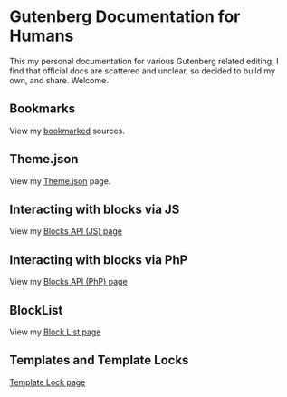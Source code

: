 # Gutenberg Documentation for Humans

This my personal documentation for various Gutenberg related editing, I find that official docs are scattered and unclear, so decided to build my own, and share. Welcome.

## Bookmarks

View my [bookmarked](Bookmarks.md) sources.

## Theme.json

View my [Theme.json](Theme.json.md) page.

## Interacting with blocks via JS

View my [Blocks API (JS) page](Blocks.Api.js.md)

## Interacting with blocks via PhP

View my [Blocks API (PhP) page](Blocks.Api.php.md)

## BlockList

View my [Block List page](BlockList.md)


## Templates and Template Locks
[Template Lock page](TemplateLock.md)